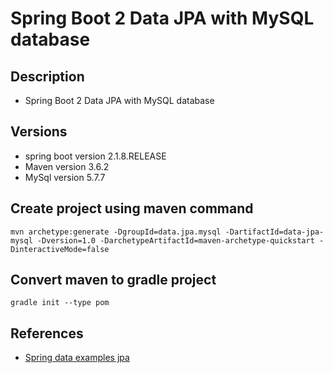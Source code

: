 # Spring Boot 2 Data JPA with MySQL database

## Description
* Spring Boot 2 Data JPA with MySQL database

## Versions
* spring boot version 2.1.8.RELEASE
* Maven version 3.6.2
* MySql version 5.7.7

## Create project using maven command
```maven command
mvn archetype:generate -DgroupId=data.jpa.mysql -DartifactId=data-jpa-mysql -Dversion=1.0 -DarchetypeArtifactId=maven-archetype-quickstart -DinteractiveMode=false
```

## Convert maven to gradle project
```
gradle init --type pom
```

## References
* [Spring data examples jpa](https://github.com/spring-projects/spring-data-examples/tree/master/jpa/jpa21)